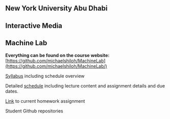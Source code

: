 ## New York University Abu Dhabi
## Interactive Media
## Machine Lab

**Everything can be found on the course website:**   
[https://github.com/michaelshiloh/MachineLab](https://github.com/michaelshiloh/MachineLab/)


[Syllabus](syllabus.md) including schedule overview

Detailed [schedule](scheduleAndAssignments.md) including lecture content and
assignment details and due dates.

[Link](https://github.com/michaelshiloh/MachineLab/blob/master/scheduleAndAssignments.md#current-homework-assignment)
to current homework assignment

Student Github repositories  

